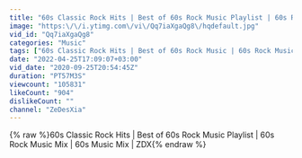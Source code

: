 ```yaml
---
title: "60s Classic Rock Hits | Best of 60s Rock Music Playlist | 60s Rock Music Mix | 60s Music Mix | ZDX"
image: "https:\/\/i.ytimg.com\/vi\/Qq7iaXgaQg8\/hqdefault.jpg"
vid_id: "Qq7iaXgaQg8"
categories: "Music"
tags: ["60s Classic Rock Hits | Best of 60s Rock Music | 60s Rock Music Mix | 60s Music Mix | ZDX","60s Rock","Rock"]
date: "2022-04-25T17:09:07+03:00"
vid_date: "2020-09-25T20:54:45Z"
duration: "PT57M3S"
viewcount: "105831"
likeCount: "904"
dislikeCount: ""
channel: "ZeDesXia"
---
```

{% raw %}60s Classic Rock Hits | Best of 60s Rock Music Playlist | 60s Rock Music Mix | 60s Music Mix | ZDX{% endraw %}
